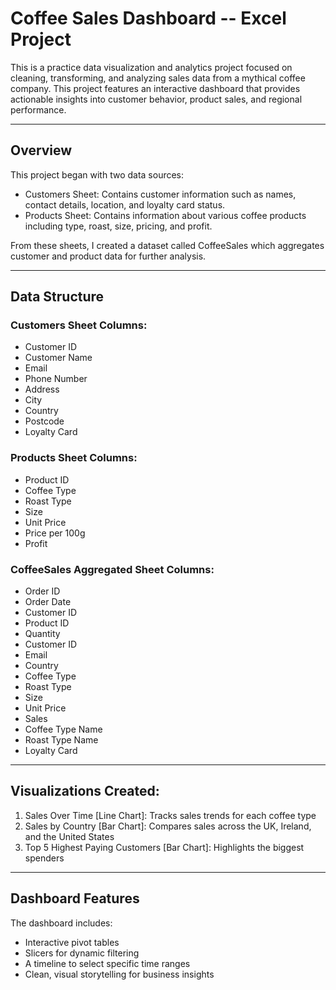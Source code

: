 # Coffee Sales Dashboard -- Excel Project 

This is a practice data visualization and analytics project focused on cleaning, transforming, and analyzing sales data from a mythical coffee company. This project features an interactive dashboard that provides actionable insights into customer behavior, product sales, and regional performance. 

-----

## Overview 

This project began with two data sources: 
- Customers Sheet: Contains customer information such as names, contact details, location, and loyalty card status.
- Products Sheet: Contains information about various coffee products including type, roast, size, pricing, and profit.

From these sheets, I created a dataset called CoffeeSales which aggregates customer and product data for further analysis.

-----

## Data Structure 

### Customers Sheet Columns: 
- Customer ID
- Customer Name
- Email
- Phone Number
- Address
- City
- Country
- Postcode
- Loyalty Card

### Products Sheet Columns: 
- Product ID
- Coffee Type
- Roast Type
- Size
- Unit Price
- Price per 100g
- Profit

### CoffeeSales Aggregated Sheet Columns: 
- Order ID
- Order Date
- Customer ID
- Product ID
- Quantity
- Customer ID 
- Email 
- Country 
- Coffee Type 
- Roast Type 
- Size
- Unit Price 
- Sales 
- Coffee Type Name 
- Roast Type Name
- Loyalty Card

-----

## Visualizations Created: 
1. Sales Over Time [Line Chart]: Tracks sales trends for each coffee type
2. Sales by Country [Bar Chart]: Compares sales across the UK, Ireland, and the United States
3. Top 5 Highest Paying Customers [Bar Chart]: Highlights the biggest spenders

-----

## Dashboard Features 

The dashboard includes:
- Interactive pivot tables
- Slicers for dynamic filtering
- A timeline to select specific time ranges
- Clean, visual storytelling for business insights
